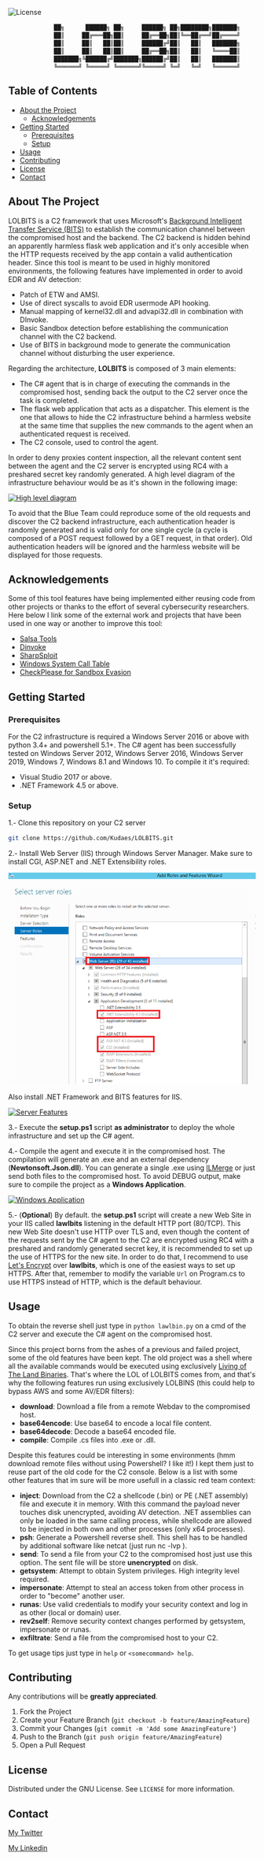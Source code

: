 ![License](https://img.shields.io/badge/license-GNU-green.svg?style=flat-square)

```
			 ██╗      ██████╗ ██╗     ██████╗ ██╗████████╗███████╗
			 ██║     ██╔═══██╗██║     ██╔══██╗██║╚══██╔══╝██╔════╝
			 ██║     ██║   ██║██║     ██████╔╝██║   ██║   ███████╗
			 ██║     ██║   ██║██║     ██╔══██╗██║   ██║   ╚════██║
			 ███████╗╚██████╔╝███████╗██████╔╝██║   ██║   ███████║
			 ╚══════╝ ╚═════╝ ╚══════╝╚═════╝ ╚═╝   ╚═╝   ╚══════╝
```


<!-- TABLE OF CONTENTS -->
## Table of Contents

* [About the Project](#about-the-project)
  * [Acknowledgements](#acknowledgements)
* [Getting Started](#getting-started)
  * [Prerequisites](#prerequisites)
  * [Setup](#setup)
* [Usage](#usage)
* [Contributing](#contributing)
* [License](#license)
* [Contact](#contact)



<!-- ABOUT THE PROJECT -->
## About The Project

LOLBITS is a C2 framework that uses Microsoft's [Background Intelligent Transfer Service (BITS)](https://docs.microsoft.com/en-us/windows/win32/bits/background-intelligent-transfer-service-portal) to establish the communication channel between the compromised host and the backend. The C2 backend is hidden behind an apparently harmless flask web application and it's only accesible when the HTTP requests received by the app contain a valid authentication header. Since this tool is meant to be used in highly monitored environments, the following features have implemented in order to avoid EDR and AV detection:

* Patch of ETW and AMSI.
* Use of direct syscalls to avoid EDR usermode API hooking.
* Manual mapping of kernel32.dll and advapi32.dll in combination with DInvoke.
* Basic Sandbox detection before establishing the communication channel with the C2 backend.
* Use of BITS in background mode to generate the communication channel without disturbing the user experience.

Regarding the architecture, **LOLBITS** is composed of 3 main elements: 

* The C# agent that is in charge of executing the commands in the compromised host, sending back the output to the C2 server once the task is completed.
* The flask web application that acts as a dispatcher. This element is the one that allows to hide the C2 infrastructure behind a harmless website at the same time that supplies the new commands to the agent when an authenticated request is received. 
* The C2 console, used to control the agent.

In order to deny proxies content inspection, all the relevant content sent between the agent and the C2 server is encrypted using RC4 with a preshared secret key randomly generated. A high level diagram of the infrastructure behaviour would be as it's shown in the following image:

[![High level diagram][high-level-diagram]]()

To avoid that the Blue Team could reproduce some of the old requests and discover the C2 backend infrastructure, each authentication header is randomly generated and is valid only for one single cycle (a cycle is composed of a POST request followed by a GET request, in that order). Old authentication headers will be ignored and the harmless website will be displayed for those requests.

## Acknowledgements
Some of this tool features have being implemented either reusing code from other projects or thanks to the effort of several cybersecurity researchers. Here below I link some of the external work and projects that have been used in one way or another to improve this tool:

* [Salsa Tools](https://github.com/Hackplayers/Salsa-tools)
* [Dinvoke](https://thewover.github.io/Dynamic-Invoke/)
* [SharpSploit](https://github.com/cobbr/SharpSploit)
* [Windows System Call Table](https://j00ru.vexillium.org/syscalls/nt/64/)
* [CheckPlease for Sandbox Evasion](https://github.com/Arvanaghi/CheckPlease)

## Getting Started
### Prerequisites

For the C2 infrastructure is required a Windows Server 2016 or above with python 3.4+ and powershell 5.1+.
The C# agent has been successfully tested on Windows Server 2012, Windows Server 2016, Windows Server 2019, Windows 7, Windows 8.1 and Windows 10. To compile it it's required:
* Visual Studio 2017 or above.
* .NET Framework 4.5 or above.

### Setup

1.- Clone this repository on your C2 server
 ```sh
git clone https://github.com/Kudaes/LOLBITS.git
```
2.- Install Web Server (IIS) through Windows Server Manager. Make sure to install CGI, ASP.NET and .NET Extensibility roles.

[![Server Roles][server-roles]]()

Also install .NET Framework and BITS features for IIS.

[![Server Features][server-features]]()

3.- Execute the **setup.ps1** script **as administrator** to deploy the whole infrastructure and set up the C# agent.

4.- Compile the agent and execute it in the compromised host. The compilation will generate an .exe and an external dependency (**Newtonsoft.Json.dll**). You can generate a single .exe using
[ILMerge](https://github.com/dotnet/ILMerge) or just send both files to the compromised host. To avoid DEBUG output, make sure to compile the project as a **Windows Application**.

[![Windows Application][windows-app]]()

5.- (**Optional**) By default. the **setup.ps1** script will create a new Web Site in your IIS called **lawlbits** listening in the default HTTP port (80/TCP). This new Web Site doesn't use HTTP over TLS and, even though the content of the requests sent by the C# agent to the C2 are encrypted using RC4 with a preshared and randomly generated secret key, it is recommended to set up the use of HTTPS for the new site. In order to do that, I recommend to use [Let's Encrypt](https://weblog.west-wind.com/posts/2016/feb/22/using-lets-encrypt-with-iis-on-windows#the-easy-way-letsencrypt-win-simple) over **lawlbits**, which is one of the easiest ways to set up HTTPS. After that, remember to modify the variable `Url` on Program.cs to use HTTPS instead of HTTP, which is the default behaviour.

## Usage

To obtain the reverse shell just type in `python lawlbin.py` on a cmd of the C2 server and execute the C# agent on the compromised host. 

Since this project borns from the ashes of a previous and failed project, some of the old features have been kept. The old project was a shell where all the available commands would be
executed using exclusively [Living of The Land Binaries](https://github.com/LOLBAS-Project/LOLBAS). That's where the LOL of LOLBITS comes from, and that's why the following features run using exclusively LOLBINS (this could help to bypass AWS and some AV/EDR filters):

* **download**: Download a file from a remote Webdav to the compromised host.
* **base64encode**: Use base64 to encode a local file content.
* **base64decode**: Decode a base64 encoded file.
* **compile**: Compile .cs files into .exe or .dll.

Despite this features could be interesting in some environments (hmm download remote files without using Powershell? I like it!) I kept them just to reuse part of the old code for the
C2 console. Below is a list with some other features that im sure will be more usefull in a classic red team context:

* **inject**: Download from the C2 a shellcode (.bin) or PE (.NET assembly) file and execute it in memory. With this command the payload never touches disk unencrypted, avoiding AV detection. .NET assemblies can only be loaded in the same calling process, while shellcode are allowed to be injected in both own and other processes (only x64 processes).
* **psh**: Generate a Powershell reverse shell. This shell has to be handled by additional software like netcat (just run nc -lvp <port>).
* **send**: To send a file from your C2 to the compromised host just use this option. The sent file will be store **unencrypted** on disk.
* **getsystem**: Attempt to obtain System privileges. High integrity level required.
* **impersonate**: Attempt to steal an access token from other process in order to "become" another user.
* **runas**: Use valid credentials to modify your security context and log in as other (local or domain) user.
* **rev2self**: Remove security context changes performed by getsystem, impersonate or runas.
* **exfiltrate**: Send a file from the compromised host to your C2.

To get usage tips just type in `help` or `<somecommand> help`.

## Contributing

Any contributions will be **greatly appreciated**.

1. Fork the Project
2. Create your Feature Branch (`git checkout -b feature/AmazingFeature`)
3. Commit your Changes (`git commit -m 'Add some AmazingFeature'`)
4. Push to the Branch (`git push origin feature/AmazingFeature`)
5. Open a Pull Request


## License

Distributed under the GNU License. See `LICENSE` for more information.


## Contact

[My Twitter](https://twitter.com/Kurosh2907) 

[My Linkedin](https://www.linkedin.com/in/kuroshda/)



<!-- MARKDOWN LINKS & IMAGES -->
<!-- https://www.markdownguide.org/basic-syntax/#reference-style-links -->
[high-level-diagram]: images/diagram.png
[server-roles]: images/iisroles.png
[server-features]: images/iisfeatures.png
[bits-uploads]: images/bitsuploads.png
[fast-cgi]: images/fastcgi.png
[windows-app]: images/windowsapp.png
